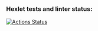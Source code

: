 ### Hexlet tests and linter status:
[![Actions Status](https://github.com/demid58000/python-project-50/workflows/hexlet-check/badge.svg)](https://github.com/demid58000/python-project-50/actions)